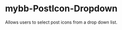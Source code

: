 mybb-PostIcon-Dropdown
======================

Allows users to select post icons from a drop down list.
